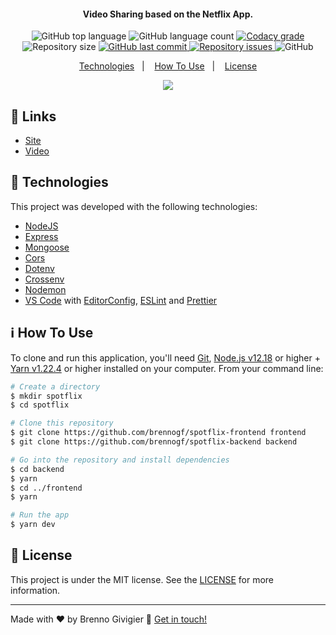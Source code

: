 <h4 align="center">
  Video Sharing based on the Netflix App.
</h4>
<p align="center">
  <img alt="GitHub top language" src="https://img.shields.io/github/languages/top/brennogf/spotflix-backend.svg">

  <img alt="GitHub language count" src="https://img.shields.io/github/languages/count/brennogf/spotflix-backend.svg">

  <a href="https://www.codacy.com/app/brennogf/spotflix-backend?utm_source=github.com&amp;utm_medium=referral&amp;utm_content=brennogf/spotflix-backend&amp;utm_campaign=Badge_Grade">
    <img alt="Codacy grade" src="https://img.shields.io/codacy/grade/e4cc1482460841bdaa99c2e75e01f0bc.svg">
  </a>

  <img alt="Repository size" src="https://img.shields.io/github/repo-size/brennogf/spotflix-backend.svg">
  <a href="https://github.com/brenngof/spotflix-backend/commits/master">
    <img alt="GitHub last commit" src="https://img.shields.io/github/last-commit/brennogf/spotflix-backend.svg">
  </a>

  <a href="https://github.com/brennogf/spotflix-backend/issues">
    <img alt="Repository issues" src="https://img.shields.io/github/issues/brennogf/spotflix-backend.svg">
  </a>

  <img alt="GitHub" src="https://img.shields.io/github/license/brennogf/spotflix-backend.svg">
</p>

<p align="center">
  <a href="#rocket-technologies">Technologies</a>&nbsp;&nbsp;&nbsp;|&nbsp;&nbsp;&nbsp;
  <a href="#information_source-how-to-use">How To Use</a>&nbsp;&nbsp;&nbsp;|&nbsp;&nbsp;&nbsp;
  <a href="#memo-license">License</a>
</p>

<p align="center">
  <img src="https://i.ibb.co/Jv0pFYs/Sem-t-tulo.png">
</p>

## :link: Links

-  [Site](http://spotflix.tk/)
-  [Video](https://drive.google.com/file/d/1Ey4Rj4bZckln52HHouvDH3cbgxzsDvmN/preview)

## :rocket: Technologies

This project was developed with the following technologies:

-  [NodeJS](https://nodejs.org/en/)
-  [Express](https://expressjs.com/pt-br/)
-  [Mongoose](https://mongoosejs.com/)
-  [Cors](https://github.com/expressjs/cors)
-  [Dotenv](https://www.npmjs.com/package/dotenv)
-  [Crossenv](https://www.npmjs.com/package/cross-env)
-  [Nodemon](https://nodemon.io/)
-  [VS Code][vc] with [EditorConfig][vceditconfig], [ESLint][vceslint] and [Prettier][vcprettier]

## :information_source: How To Use

To clone and run this application, you'll need [Git](https://git-scm.com), [Node.js v12.18][nodejs] or higher + [Yarn v1.22.4][yarn] or higher installed on your computer. From your command line:

```bash
# Create a directory
$ mkdir spotflix
$ cd spotflix

# Clone this repository
$ git clone https://github.com/brennogf/spotflix-frontend frontend
$ git clone https://github.com/brennogf/spotflix-backend backend

# Go into the repository and install dependencies
$ cd backend
$ yarn
$ cd ../frontend
$ yarn

# Run the app
$ yarn dev
```

## :memo: License
This project is under the MIT license. See the [LICENSE](https://github.com/brennogf/spotflix-backend/blob/master/LICENSE) for more information.

---

Made with ♥ by Brenno Givigier :wave: [Get in touch!](https://www.linkedin.com/in/brenno-givigier/)

[nodejs]: https://nodejs.org/
[yarn]: https://yarnpkg.com/
[vc]: https://code.visualstudio.com/
[vceditconfig]: https://marketplace.visualstudio.com/items?itemName=EditorConfig.EditorConfig
[vceslint]: https://marketplace.visualstudio.com/items?itemName=dbaeumer.vscode-eslint
[vcprettier]: https://marketplace.visualstudio.com/items?itemName=esbenp.prettier-vscode
